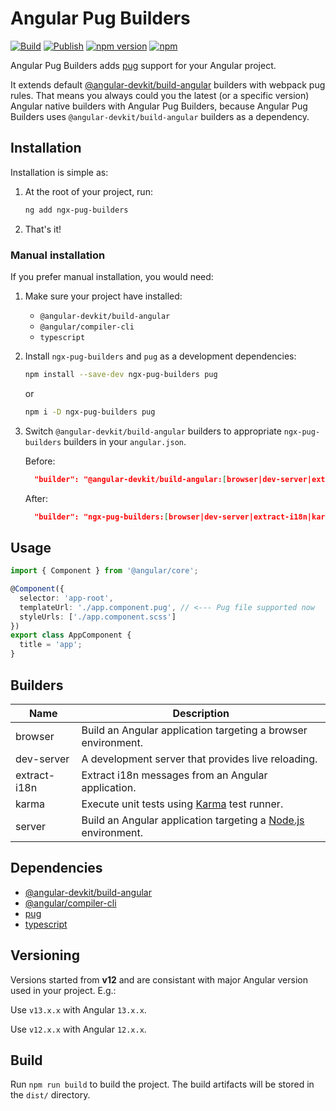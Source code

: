 # Angular Pug Builders

[![Build](https://github.com/lekhmanrus/ngx-pug-builders/actions/workflows/build.yml/badge.svg)](https://github.com/lekhmanrus/ngx-pug-builders/actions/workflows/build.yml)
[![Publish](https://github.com/lekhmanrus/ngx-pug-builders/actions/workflows/npm-publish.yml/badge.svg)](https://github.com/lekhmanrus/ngx-pug-builders/actions/workflows/npm-publish.yml)
[![npm version](https://img.shields.io/npm/v/ngx-pug-builders.svg)](https://www.npmjs.com/package/ngx-pug-builders)
[![npm](https://img.shields.io/npm/dm/ngx-pug-builders.svg)](https://www.npmjs.com/package/ngx-pug-builders)

Angular Pug Builders adds [pug](https://pugjs.org/) support for your Angular project.

It extends default [@angular-devkit/build-angular](https://github.com/angular/angular-cli/tree/master/packages/angular_devkit/build_angular) builders with webpack pug rules. That means you always could you the latest (or a specific version) Angular native builders with Angular Pug Builders, because Angular Pug Builders uses `@angular-devkit/build-angular` builders as a dependency.



## Installation

Installation is simple as:

1. At the root of your project, run:

    ```sh
    ng add ngx-pug-builders
    ```


2. That's it!



### Manual installation

If you prefer manual installation, you would need:

1. Make sure your project have installed:

    * `@angular-devkit/build-angular`
    * `@angular/compiler-cli`
    * `typescript`


2. Install `ngx-pug-builders` and `pug` as a development dependencies:

    ```sh
    npm install --save-dev ngx-pug-builders pug
    ```

    or

    ```sh
    npm i -D ngx-pug-builders pug
    ```


3. Switch `@angular-devkit/build-angular` builders to appropriate `ngx-pug-builders` builders in your `angular.json`.

    Before:
    ```json
      "builder": "@angular-devkit/build-angular:[browser|dev-server|extract-i18n|karma|server]"
    ```

    After:
    ```json
      "builder": "ngx-pug-builders:[browser|dev-server|extract-i18n|karma|server]"
    ```



## Usage

```ts
import { Component } from '@angular/core';

@Component({
  selector: 'app-root',
  templateUrl: './app.component.pug', // <--- Pug file supported now
  styleUrls: ['./app.component.scss']
})
export class AppComponent {
  title = 'app';
}

```



## Builders

| Name         | Description                                                                                                                                                                                                                          |
| ------------ | ------------------------------------------------------------------------------------------------------------------------------------------------------------------------------------------------------------------------------------ |
| browser      | Build an Angular application targeting a browser environment.                                                                                                                                                                        |
| dev-server   | A development server that provides live reloading.                                                                                                                                                                                   |
| extract-i18n | Extract i18n messages from an Angular application.                                                                                                                                                                                   |
| karma        | Execute unit tests using [Karma](https://github.com/karma-runner/karma) test runner.                                                                                                                                                 |
| server       | Build an Angular application targeting a [Node.js](https://nodejs.org) environment.                                                                                                                                                  |



## Dependencies

* [@angular-devkit/build-angular](https://github.com/angular/angular-cli/tree/master/packages/angular_devkit/build_angular)
* [@angular/compiler-cli](https://github.com/angular/angular/tree/master/packages/compiler-cli)
* [pug](https://github.com/pugjs/pug)
* [typescript](https://github.com/microsoft/TypeScript)



## Versioning

Versions started from **v12** and are consistant with major Angular version used in your project. E.g.:

Use `v13.x.x` with Angular `13.x.x`.

Use `v12.x.x` with Angular `12.x.x`.


## Build

Run `npm run build` to build the project. The build artifacts will be stored in the `dist/` directory.
